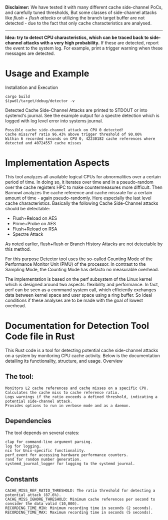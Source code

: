 
**Disclaimer:** We have tested it with many different
cache side-channel PoCs, and carefully tuned thresholds, But some classes of side-channel
attacks like *flush + flush attacks* or utilizing the branch target buffer
are not detected - due to the fact that only cache characteristics are
analysed.

---

**Idea: try to detect CPU characteristics, which can be traced back to side-channel
attacks with a very high probability.** If these are detected, report the event
to the system log. For example,
print a trigger warning when these messages are detected.

# Usage and Example

Installation and Execution

```
cargo build
$(pwd)/target/debug/detector -v
```

Detected Cache Side-Channel Attacks are printed to STDOUT or into systemd's
journal. See the example output for a spectre detection
which is logged with log level error into systems journal.

```
Possible cache side-channel attack on CPU 0 detected!
Cache miss/ref ratio 96.43% above trigger threshold of 90.00%
Within 6 recorded seconds on CPU 0, 42230182 cache references where detected and 40724557 cache misses
```

# Implementation Aspects

This tool analyzes all available logical CPUs for abnormalities over a certain period of time. 
In doing so, it iterates over time and in a pseudo-random over the cache registers HPC to make
countermeasures more difficult. Then Barnowl analyzes the cache reference and
cache missrate for a certain amount of time - again pseudo-randomly. Here
especially the last level cache characteristics. Basically the following Cache
Side-Channel attacks should be detectable:

- Flush+Reload on AES
- Prime+Probe on AES
- Flush+Reload on RSA
- Spectre Attack

As noted earlier, flush+flush or Branch History Attacks are not detectable by
this method.

For this purpose Detector tool uses the so-called Counting Mode of the Performance
Monitor Unit (PMU) of the processor. In contrast to the Sampling Mode, the
Counting Mode has defacto no measurable overhead.

The implementation is based on the perf subsystem of the Linux kernel which is
designed around two aspects: flexibility and performance. In fact, perf can be
seen as a command system call, which efficiently exchanges data between kernel
space and user space using a ring buffer. So ideal conditions if these analyses
are to be made with the goal of lowest overhead.

# Documentation for Detection Tool Code file in Rust

This Rust code is a tool for detecting potential cache side-channel attacks on a system by monitoring CPU cache activity. Below is the documentation detailing its functionality, structure, and usage.
Overview

## The tool:

    Monitors L2 cache references and cache misses on a specific CPU.
    Calculates the cache miss to cache reference ratio.
    Logs warnings if the ratio exceeds a defined threshold, indicating a potential side-channel attack.
    Provides options to run in verbose mode and as a daemon.

## Dependencies

The tool depends on several crates:

    clap for command-line argument parsing.
    log for logging.
    nix for Unix-specific functionality.
    perf_event for accessing hardware performance counters.
    rand for random number generation.
    systemd_journal_logger for logging to the systemd journal.

## Constants

    CACHE_MISS_REF_RATIO_THRESHOLD: The ratio threshold for detecting a potential attack (87.6%).
    CACHE_MISS_IGNORE_THRESHOLD: Minimum cache references per second to consider the data valid (10,000).
    RECORDING_TIME_MIN: Minimum recording time in seconds (2 seconds).
    RECORDING_TIME_MAX: Maximum recording time in seconds (5 seconds).
